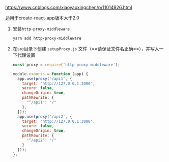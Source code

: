 <https://www.cnblogs.com/xiaoyaoxingchen/p/11014926.html>

适用于create-react-app版本大于2.0

1. 安装`http-proxy-middleware`

   ```sh
   yarn add http-proxy-middleware
   ```

2. 在src目录下创建 `setupProxy.js` 文件（==请保证文件名正确==），并写入一下代理设置

   ```js
   const proxy = require('http-proxy-middleware');
   
   module.exports = function (app) {
     app.use(proxy('/api1', {
       target: 'http://127.0.0.1:3000',
       secure: false,
       changeOrigin: true,
       pathRewrite: {
         "^/api1": "/"
       },
     }));
     app.use(proxy('/api2', {
       target: 'http://127.0.0.1:3000',
       secure: false,
       changeOrigin: true,
       pathRewrite: {
         "^/api2": "/"
       }
     }));
   };
   ```

   





